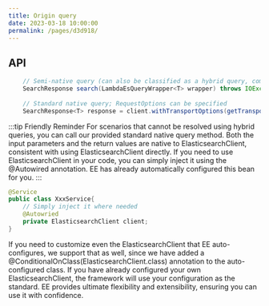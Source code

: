 ```yaml
---
title: Origin query
date: 2023-03-18 10:00:00
permalink: /pages/d3d918/
---
```

## API
```java
	// Semi-native query (can also be classified as a hybrid query, commonly used when customizing Aggregation)
    SearchResponse search(LambdaEsQueryWrapper<T> wrapper) throws IOException;
	
	// Standard native query; RequestOptions can be specified
    SearchResponse<T> response = client.withTransportOptions(getTransportOptions()).search(searchRequest, entityClass);
```

:::tip Friendly Reminder
For scenarios that cannot be resolved using hybrid queries, you can call our provided standard native query method. Both the input parameters and the return values are native to ElasticsearchClient, consistent with using ElasticsearchClient directly.
If you need to use ElasticsearchClient in your code, you can simply inject it using the @Autowired annotation. EE has already automatically configured this bean for you.
:::

```java
@Service
public class XxxService{
    // Simply inject it where needed
    @Autowried
    private ElasticsearchClient client;
}
```

If you need to customize even the ElasticsearchClient that EE auto-configures, we support that as well, since we have added a @ConditionalOnClass(ElasticsearchClient.class) annotation to the auto-configured class.
If you have already configured your own ElasticsearchClient, the framework will use your configuration as the standard. EE provides ultimate flexibility and extensibility, ensuring you can use it with confidence.
